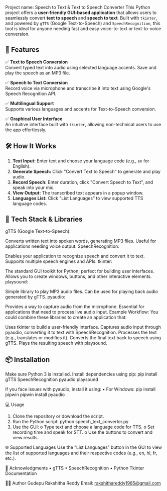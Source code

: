 Project name:  Speech to Text & Text to Speech Converter
This Python project offers a **user-friendly GUI-based application** that allows users to seamlessly convert **text to speech** and **speech to text**. Built with `tkinter`, and powered by `gTTS` (Google Text-to-Speech) and `SpeechRecognition`, this tool is ideal for anyone needing fast and easy voice-to-text or text-to-voice conversion.
  


## 🚀 Features

✅ **Text to Speech Conversion**  
Convert typed text into audio using selected language accents. Save and play the speech as an MP3 file.

✅ **Speech to Text Conversion**  
Record voice via microphone and transcribe it into text using Google's Speech Recognition API.

✅ **Multilingual Support**  
Supports various languages and accents for Text-to-Speech conversion.

✅ **Graphical User Interface**  
An intuitive interface built with `tkinter`, allowing non-technical users to use the app effortlessly.

## 🛠️ How It Works

1. **Text Input:** Enter text and choose your language code (e.g., `en` for English).
2. **Generate Speech:** Click "Convert Text to Speech" to generate and play audio.
3. **Record Speech:** Enter duration, click "Convert Speech to Text", and speak into your mic.
4. **View Output:** The transcribed text appears in a popup window.
5. **Languages List:** Click "List Languages" to view supported TTS language codes.

## 🧰 Tech Stack & Libraries

gTTS (Google Text-to-Speech):

Converts written text into spoken words, generating MP3 files.
Useful for applications needing voice output.
SpeechRecognition:

Enables your application to recognize speech and convert it to text.
Supports multiple speech engines and APIs.
tkinter:

The standard GUI toolkit for Python; perfect for building user interfaces.
Allows you to create windows, buttons, and other interactive elements.
playsound:

Simple library to play MP3 audio files.
Can be used for playing back audio generated by gTTS.
pyaudio:

Provides a way to capture audio from the microphone.
Essential for applications that need to process live audio input.
Example Workflow:
You could combine these libraries to create an application that:

Uses tkinter to build a user-friendly interface.
Captures audio input through pyaudio, converting it to text with SpeechRecognition.
Processes the text (e.g., translates or modifies it).
Converts the final text back to speech using gTTS.
Plays the resulting speech with playsound.

## 📦 Installation

Make sure Python 3 is installed.
Install dependencies using pip:
pip install gTTS SpeechRecognition pyaudio playsound


If you face issues with pyaudio, install it using:
•	For Windows:
pip install pipwin
pipwin install pyaudio

💻 Usage
1.	Clone the repository or download the script.
2.	Run the Python script:
python speech_text_converter.py
3.	Use the GUI:
o	Type text and choose a language code for TTS.
o	Set recording time and speak for STT.
o	Use the buttons to convert and view results.

🌐 Supported Languages
Use the “List Languages” button in the GUI to view the list of supported languages and their respective codes (e.g., en, hi, fr, etc.).

🙌 Acknowledgments
•	gTTS
•	SpeechRecognition
•	Python Tkinter Documentation

👩‍💻 Author
Gudepu Rakshitha Reddy
Email: rakshithareddy1985@gmail.com

